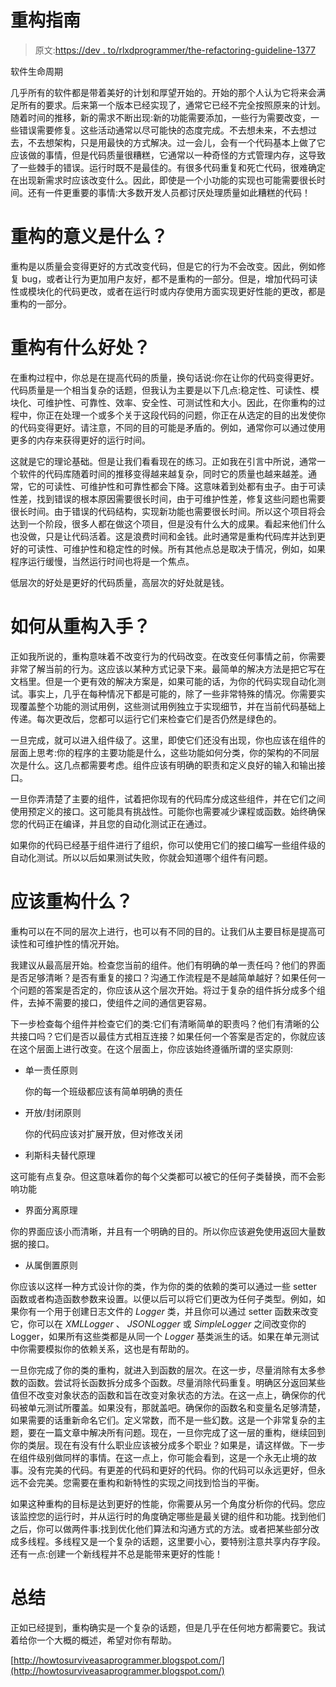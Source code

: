 # 重构指南

> 原文:[https://dev . to/rlxdprogrammer/the-refactoring-guideline-1377](https://dev.to/rlxdprogrammer/the-refactoring-guideline-1377)

软件生命周期

几乎所有的软件都是带着美好的计划和厚望开始的。开始的那个人认为它将来会满足所有的要求。后来第一个版本已经实现了，通常它已经不完全按照原来的计划。随着时间的推移，新的需求不断出现:新的功能需要添加，一些行为需要改变，一些错误需要修复。这些活动通常以尽可能快的态度完成。不去想未来，不去想过去，不去想架构，只是用最快的方式解决。过一会儿，会有一个代码基本上做了它应该做的事情，但是代码质量很糟糕，它通常以一种奇怪的方式管理内存，这导致了一些棘手的错误。运行时既不是最佳的。有很多代码重复和死亡代码，很难确定在出现新需求时应该改变什么。因此，即使是一个小功能的实现也可能需要很长时间。还有一件更重要的事情:大多数开发人员都讨厌处理质量如此糟糕的代码！

# 重构的意义是什么？

重构是以质量会变得更好的方式改变代码，但是它的行为不会改变。因此，例如修复 bug，或者让行为更加用户友好，都不是重构的一部分。但是，增加代码可读性或模块化的代码更改，或者在运行时或内存使用方面实现更好性能的更改，都是重构的一部分。

# 重构有什么好处？

在重构过程中，你总是在提高代码的质量，换句话说:你在让你的代码变得更好。代码质量是一个相当复杂的话题，但我认为主要是以下几点:稳定性、可读性、模块化、可维护性、可靠性、效率、安全性、可测试性和大小。因此，在你重构的过程中，你正在处理一个或多个关于这段代码的问题，你正在从选定的目的出发使你的代码变得更好。请注意，不同的目的可能是矛盾的。例如，通常你可以通过使用更多的内存来获得更好的运行时间。

这就是它的理论基础。但是让我们看看现在的练习。正如我在引言中所说，通常一个软件的代码库随着时间的推移变得越来越复杂，同时它的质量也越来越差。通常，它的可读性、可维护性和可靠性都会下降。这意味着到处都有虫子。由于可读性差，找到错误的根本原因需要很长时间，由于可维护性差，修复这些问题也需要很长时间。由于错误的代码结构，实现新功能也需要很长时间。所以这个项目将会达到一个阶段，很多人都在做这个项目，但是没有什么大的成果。看起来他们什么也没做，只是让代码活着。这是浪费时间和金钱。此时通常是重构代码库并达到更好的可读性、可维护性和稳定性的时候。所有其他点总是取决于情况，例如，如果程序运行缓慢，当然运行时间也将是一个焦点。

低层次的好处是更好的代码质量，高层次的好处就是钱。

# 如何从重构入手？

正如我所说的，重构意味着不改变行为的代码改变。在改变任何事情之前，你需要非常了解当前的行为。这应该以某种方式记录下来。最简单的解决方法是把它写在文档里。但是一个更有效的解决方案是，如果可能的话，为你的代码实现自动化测试。事实上，几乎在每种情况下都是可能的，除了一些非常特殊的情况。你需要实现覆盖整个功能的测试用例，这些测试用例独立于实现细节，并在当前代码基础上传递。每次更改后，您都可以运行它们来检查它们是否仍然是绿色的。

一旦完成，就可以进入组件级了。这里，即使它们还没有出现，你也应该在组件的层面上思考:你的程序的主要功能是什么，这些功能如何分类，你的架构的不同层次是什么。这几点都需要考虑。组件应该有明确的职责和定义良好的输入和输出接口。

一旦你弄清楚了主要的组件，试着把你现有的代码库分成这些组件，并在它们之间使用预定义的接口。这可能具有挑战性。可能你也需要减少课程或函数。始终确保您的代码正在编译，并且您的自动化测试正在通过。

如果你的代码已经基于组件进行了组织，你可以使用它们的接口编写一些组件级的自动化测试。所以以后如果测试失败，你就会知道哪个组件有问题。

# 应该重构什么？

重构可以在不同的层次上进行，也可以有不同的目的。让我们从主要目标是提高可读性和可维护性的情况开始。

我建议从最高层开始。检查您当前的组件。他们有明确的单一责任吗？他们的界面是否足够清晰？是否有重复的接口？沟通工作流程是不是越简单越好？如果任何一个问题的答案是否定的，你应该从这个层次开始。将过于复杂的组件拆分成多个组件，去掉不需要的接口，使组件之间的通信更容易。

下一步检查每个组件并检查它们的类:它们有清晰简单的职责吗？他们有清晰的公共接口吗？它们是否以最佳方式相互连接？如果任何一个答案是否定的，你就应该在这个层面上进行改变。在这个层面上，你应该始终遵循所谓的坚实原则:

*   单一责任原则

    你的每一个班级都应该有简单明确的责任

*   开放/封闭原则

    你的代码应该对扩展开放，但对修改关闭

*   利斯科夫替代原理

这可能有点复杂。但这意味着你的每个父类都可以被它的任何子类替换，而不会影响功能

*   界面分离原理

你的界面应该小而清晰，并且有一个明确的目的。所以你应该避免使用返回大量数据的接口。

*   从属倒置原则

你应该以这样一种方式设计你的类，作为你的类的依赖的类可以通过一些 setter 函数或者构造函数参数来设置。以便以后可以将它们更改为任何子类型。例如，如果你有一个用于创建日志文件的 *Logger* 类，并且你可以通过 setter 函数来改变它，你可以在 *XMLLogger* 、 *JSONLogger* 或 *SimpleLogger* 之间改变你的 Logger，如果所有这些类都是从同一个 *Logger* 基类派生的话。如果在单元测试中你需要模拟你的依赖关系，这也是有帮助的。

一旦你完成了你的类的重构，就进入到函数的层次。在这一步，尽量消除有太多参数的函数。尝试将长函数拆分成多个函数。尽量消除代码重复。明确区分返回某些值但不改变对象状态的函数和旨在改变对象状态的方法。在这一点上，确保你的代码被单元测试所覆盖。如果没有，那就盖吧。确保你的函数名和变量名足够清楚，如果需要的话重新命名它们。定义常数，而不是一些幻数。这是一个非常复杂的主题，要在一篇文章中解决所有问题。现在，一旦你完成了这一层的重构，继续回到你的类层。现在有没有什么职业应该被分成多个职业？如果是，请这样做。下一步在组件级别做同样的事情。在这一点上，你可能会看到，这是一个永无止境的故事。没有完美的代码。有更差的代码和更好的代码。你的代码可以永远更好，但永远不会完美。您需要在重构和新特性的实现之间找到恰当的平衡。

如果这种重构的目标是达到更好的性能，你需要从另一个角度分析你的代码。您应该监控您的运行时，并从运行时的角度确定哪些是最关键的组件和功能。找到他们之后，你可以做两件事:找到优化他们算法和沟通方式的方法。或者把某些部分改成多线程。多线程又是一个复杂的话题，这里要小心，要特别注意共享内存字段。还有一点:创建一个新线程并不总是能带来更好的性能！

# 总结

正如已经提到，重构确实是一个复杂的话题，但是几乎在任何地方都需要它。我试着给你一个大概的概述，希望对你有帮助。

[http://howtosurviveasaprogrammer.blogspot.com/](http://howtosurviveasaprogrammer.blogspot.com/)